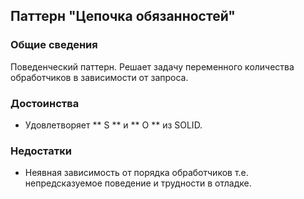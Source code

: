## Паттерн "Цепочка обязанностей"

### Общие сведения

Поведенческий паттерн. Решает задачу переменного количества обработчиков в зависимости от запроса. 

### Достоинства

- Удовлетворяет ** S ** и ** O ** из  SOLID.

### Недостатки

- Неявная зависимость от порядка обработчиков т.е. непредсказуемое поведение и трудности в отладке.